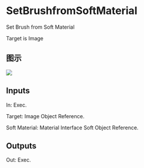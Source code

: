 # SetBrushfromSoftMaterial

Set Brush from Soft Material

Target is Image

## 图示

![]($-20221218-17543334.png)

## Inputs

In: Exec.

Target: Image Object Reference.

Soft Material: Material Interface Soft Object Reference.  

## Outputs

Out: Exec.

